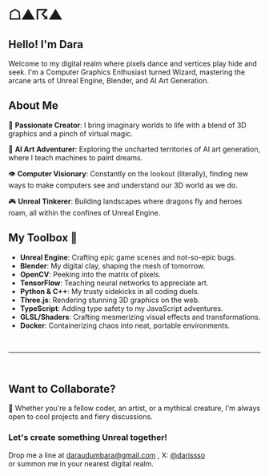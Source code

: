 # ☖▲☈▲

## Hello! I'm Dara 

Welcome to my digital realm where pixels dance and vertices play hide and seek. 
I'm a Computer Graphics Enthusiast turned Wizard, mastering the arcane arts of Unreal Engine, Blender, and AI Art Generation.

## About Me

🎨 **Passionate Creator**: I bring imaginary worlds to life with a blend of 3D graphics and a pinch of virtual magic.

🤖 **AI Art Adventurer**: Exploring the uncharted territories of AI art generation, where I teach machines to paint dreams.

👁️ **Computer Visionary**: Constantly on the lookout (literally), finding new ways to make computers see and understand our 3D world as we do.

🎮 **Unreal Tinkerer**: Building landscapes where dragons fly and heroes roam, all within the confines of Unreal Engine.

## My Toolbox 🧰

- **Unreal Engine**: Crafting epic game scenes and not-so-epic bugs.
- **Blender**: My digital clay, shaping the mesh of tomorrow.
- **OpenCV**: Peeking into the matrix of pixels.
- **TensorFlow**: Teaching neural networks to appreciate art.
- **Python & C++**: My trusty sidekicks in all coding duels.
- **Three.js**: Rendering stunning 3D graphics on the web.
- **TypeScript**: Adding type safety to my JavaScript adventures.
- **GLSL/Shaders**: Crafting mesmerizing visual effects and transformations.
- **Docker**: Containerizing chaos into neat, portable environments.


<br>
<hr>
<br>


## Want to Collaborate?

👾 Whether you're a fellow coder, an artist, or a mythical creature, I'm always open to cool projects and fiery discussions. 

### Let's create something Unreal together!
Drop me a line at [daraudumbara@gmail.com](mailto:daraudumbara@gmail.com) , X: [@darissso](https://x.com/darissso) <br> or summon me in your nearest digital realm.




